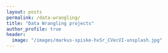 ```yaml
---
layout: posts
permalink: /data-wrangling/
title: "Data Wrangling projects"
author_profile: true
header:
  image: "/images/markus-spiske-hvSr_CVecVI-unsplash.jpg"
---
```



